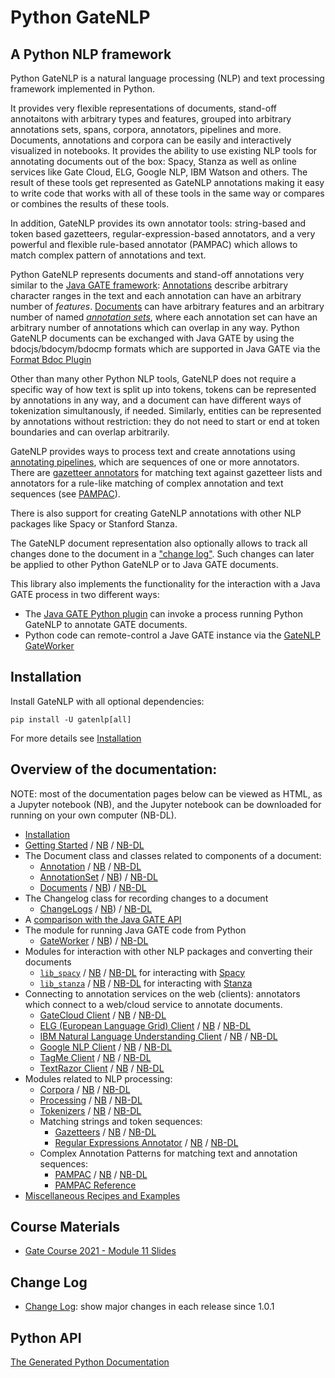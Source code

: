 # Python GateNLP 

## A Python NLP framework

Python GateNLP is a natural language processing (NLP) and text processing framework implemented in Python. 

It provides very flexible representations of documents, stand-off annotaitons with arbitrary types and features, grouped into arbitrary annotations sets,
spans, corpora, annotators, pipelines and more. Documents, annotations and corpora can be easily and interactively visualized in notebooks. 
It provides the ability to use existing NLP tools for annotating documents out of the box: Spacy, Stanza as well as online services like 
Gate Cloud, ELG, Google NLP, IBM Watson and others. The result of these tools get represented as GateNLP annotations making it easy to 
write code that works with all of these tools in the same way or compares or combines the results of these tools. 

In addition, GateNLP provides its own annotator tools: string-based and token based gazetteers, regular-expression-based annotators, and a very powerful
and flexible rule-based annotator (PAMPAC) which allows to match complex pattern of annotations and text. 

Python GateNLP represents documents and stand-off annotations very similar to 
the [Java GATE framework](https://gate.ac.uk/): [Annotations](annotations) describe arbitrary character ranges in the text and each annotation can have an arbitrary number of _features_.  [Documents](documents) can have arbitrary features and an arbitrary number of named [_annotation sets_](annotationsets), where each annotation set can have an arbitrary number of annotations which can overlap in any way. Python GateNLP documents can be exchanged with Java GATE by using the bdocjs/bdocym/bdocmp formats which are supported in Java GATE via the [Format Bdoc Plugin](https://gatenlp.github.io/gateplugin-Format_Bdoc/)

Other than many other Python NLP tools, GateNLP does not require a specific way of how text is split up into tokens, tokens can be represented by annotations in any way, and a document can have different ways of tokenization simultanously, if needed. Similarly, entities can be represented by annotations without restriction: they do not need to start or end at token boundaries and can overlap arbitrarily. 

GateNLP provides ways to process text and create annotations using [annotating pipelines](processing), which are sequences of one or more annotators. 
There are [gazetteer annotators](gazetteers) for matching text against gazetteer lists and annotators for a rule-like matching of complex annotation and text sequences (see [PAMPAC](pampac)).

There is also support for creating GateNLP annotations with other NLP packages like Spacy or Stanford Stanza.

The GateNLP document representation also optionally allows to track all changes
done to the document in a ["change log"](changelogs). 
Such changes can later be applied to other Python GateNLP or to  Java GATE documents.

This library also implements the functionality for the interaction with
a Java GATE process in two different ways:
* The [Java GATE Python plugin](http://gatenlp.github.io/gateplugin-Python/) can invoke a process running Python GateNLP to annotate GATE documents.
* Python code can remote-control a Jave GATE instance via the [GateNLP GateWorker](gateworker)

## Installation

Install GateNLP with all optional dependencies: 

`pip install -U gatenlp[all]`

For more details see [Installation](installation.md)

## Overview of the documentation:

NOTE: most of the documentation pages below can be viewed as HTML, as a Jupyter notebook (NB), and the Jupyter notebook can be downloaded 
for running on your own computer (NB-DL).

* [Installation](installation.md)
* [Getting Started](getting-started) / [NB](https://nbviewer.jupyter.org/urls/gatenlp.github.io/python-gatenlp/getting-started.ipynb) / [NB-DL](getting-started.ipynb)
* The Document class and classes related to components of a document:
    * [Annotation](annotations) / [NB](https://nbviewer.jupyter.org/urls/gatenlp.github.io/python-gatenlp/annotations.ipynb) / [NB-DL](annotations.ipynb)
    * [AnnotationSet](annotationsets) / [NB](https://nbviewer.jupyter.org/urls/gatenlp.github.io/python-gatenlp/annotationsets.ipynb)) / [NB-DL](annotationsets.ipynb)
    * [Documents](documents) / [NB](https://nbviewer.jupyter.org/urls/gatenlp.github.io/python-gatenlp/documents.ipynb)) / [NB-DL](documents.ipynb)
* The Changelog class for recording changes to a document
    * [ChangeLogs](changelogs) / [NB](https://nbviewer.jupyter.org/urls/gatenlp.github.io/python-gatenlp/changelogs.ipynb)) / [NB-DL](changelogs.ipynb)
* A [comparison with the Java GATE API](diffs2gate)
* The module for running Java GATE code from Python
    * [GateWorker](gateworker) / [NB](https://nbviewer.jupyter.org/urls/gatenlp.github.io/python-gatenlp/gateworker.ipynb)) / [NB-DL](gateworker.ipynb)
* Modules for interaction with other NLP packages and converting their documents
    * [`lib_spacy`](lib_spacy) / [NB](https://nbviewer.jupyter.org/urls/gatenlp.github.io/python-gatenlp/lib_spacy.ipynb) / [NB-DL](lib_spacy.ipynb) for interacting with [Spacy](spacy.io/)
    * [`lib_stanza`](lib_stanza) / [NB](https://nbviewer.jupyter.org/urls/gatenlp.github.io/python-gatenlp/lib_stanza.ipynb) / [NB-DL](lib_stanza.ipynb) for interacting with [Stanza](https://stanfordnlp.github.io/stanza/)
* Connecting to annotation services on the web (clients): annotators which connect to a web/cloud service to annotate documents.
    * [GateCloud Client](client_gatecloud) / [NB](https://nbviewer.jupyter.org/urls/gatenlp.github.io/python-gatenlp/client_gatecloud.ipynb) / [NB-DL](client_gatecloud.ipynb)
    * [ELG (European Language Grid) Client](client_elg) / [NB](https://nbviewer.jupyter.org/urls/gatenlp.github.io/python-gatenlp/client_elg.ipynb) / [NB-DL](client_elg.ipynb)
    * [IBM Natural Language Understanding Client](client_ibmnlu) / [NB](https://nbviewer.jupyter.org/urls/gatenlp.github.io/python-gatenlp/client_ibmnlu.ipynb) / [NB-DL](client_ibmnlu.ipynb)
    * [Google NLP Client](client_googlenlp) / [NB](https://nbviewer.jupyter.org/urls/gatenlp.github.io/python-gatenlp/client_googlenlp.ipynb) / [NB-DL](client_googlenlp.ipynb)
    * [TagMe Client](client_tagme) / [NB](https://nbviewer.jupyter.org/urls/gatenlp.github.io/python-gatenlp/client_tagme.ipynb) / [NB-DL](client_tagme.ipynb)
    * [TextRazor Client](client_textrazor) / [NB](https://nbviewer.jupyter.org/urls/gatenlp.github.io/python-gatenlp/client_textrazor.ipynb) / [NB-DL](client_textrazor.ipynb)
* Modules related to NLP processing:
    * [Corpora](corpora) / [NB](https://nbviewer.jupyter.org/urls/gatenlp.github.io/python-gatenlp/corpora.ipynb) / [NB-DL](corpora.ipynb)
    * [Processing](processing) / [NB](https://nbviewer.jupyter.org/urls/gatenlp.github.io/python-gatenlp/processing.ipynb) / [NB-DL](processing.ipynb)
    * [Tokenizers](tokenizers) / [NB](https://nbviewer.jupyter.org/urls/gatenlp.github.io/python-gatenlp/tokenizers.ipynb) / [NB-DL](tokenizers.ipynb)
    * Matching strings and token sequences:
      * [Gazetteers](gazetteers) / [NB](https://nbviewer.jupyter.org/urls/gatenlp.github.io/python-gatenlp/gazetteers.ipynb) / [NB-DL](gazetteers.ipynb)
      * [Regular Expressions Annotator](stringregex) / [NB](https://nbviewer.jupyter.org/urls/gatenlp.github.io/python-gatenlp/stringregex.ipynb) / [NB-DL](stringregex.ipynb)
    * Complex Annotation Patterns for matching text and annotation sequences: 
      * [PAMPAC](pampac) / [NB](https://nbviewer.jupyter.org/urls/gatenlp.github.io/python-gatenlp/pampac.ipynb) / [NB-DL](pampac.ipynb)
      * [PAMPAC Reference](pampac-reference)
* [Miscellaneous Recipes and Examples](recipes)

## Course Materials

* [Gate Course 2021 - Module 11 Slides](training/module11-python.slides.html)

## Change Log

* [Change Log](changes): show major changes in each release since 1.0.1

## Python API

[The Generated Python Documentation](pythondoc/gatenlp)
